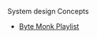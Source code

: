 
System design Concepts

- [Byte Monk Playlist](https://www.youtube.com/watch?v=yioOQ4ItYuo&list=PLJq-63ZRPdBt423WbyAD1YZO0Ljo1pzvY)
